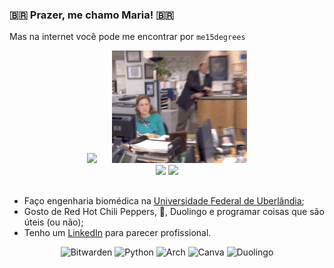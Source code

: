 ### 🇧🇷 Prazer, me chamo Maria! 🇧🇷

Mas na internet você pode me encontrar por `me15degrees`

<div align="center">
  
<img height="200em" src="https://github-readme-stats.vercel.app/api?username=me15degrees&show_icons=true&theme=bear&bg_color=00000000&&hide_border=true&count_private=true&include_all_commits=true" style="padding-right: 20px;"/>

<img height="180em" src="/gifs/ezgif.com-gif-to-mp4-converter.gif">

<div align="center">
  
<img height="135em" src="https://github-readme-stats.vercel.app/api/top-langs/?username=me15degrees&layout=compact&theme=bear&bg_color=00000000&hide_border=true&langs_count=8&hide_title=false"/>
<img height="148em" src="https://github-readme-streak-stats.herokuapp.com/?user=me15degrees&theme=bear&hide_border=true&background=00000000&card_width=600"/>
    
##

<div align="left">

- Faço engenharia biomédica na [Universidade Federal de Uberlândia](https://www.feelt.ufu.br/graduacao/engenharia-biomedica);
- Gosto de Red Hot Chili Peppers, 🍣, Duolingo e programar coisas que são úteis (ou não);
- Tenho um [LinkedIn](https://www.linkedin.com/in/maria-eduarda-nascimento-andrade-bb0b86213/) para parecer profissional.

<div align="center">

![Bitwarden](https://img.shields.io/badge/bitwarden-%23175DDC.svg?style=for-the-badge&logo=bitwarden&logoColor=white)
![Python](https://img.shields.io/badge/python-3670A0?style=for-the-badge&logo=python&logoColor=white)
![Arch](https://img.shields.io/badge/Arch%20Linux-1793D1?logo=arch-linux&logoColor=white&style=for-the-badge)
![Canva](https://img.shields.io/badge/Canva-%2300C4CC.svg?style=for-the-badge&logo=Canva&logoColor=white)
![Duolingo](https://img.shields.io/badge/Duolingo-%234DC730.svg?style=for-the-badge&logo=Duolingo&logoColor=white)
